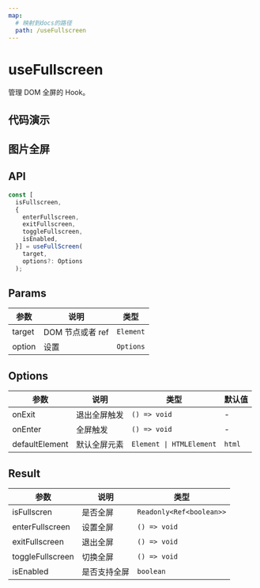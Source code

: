 ```yaml
---
map:
  # 映射到docs的路径
  path: /useFullscreen
---
```


# useFullscreen

管理 DOM 全屏的 Hook。

## 代码演示

<demo src="./demo/demo.vue"
  language="vue"
  title="基本用法"
  desc="不传递 ref 进入全屏"> </demo>

## 图片全屏

<demo src="./demo/demo1.vue"
  language="vue"
  title="图片全屏"
  desc="传递 ref 设置元素进入全屏"> </demo>

## API

```typescript
const [
  isFullscreen,
  {
    enterFullscreen,
    exitFullscreen,
    toggleFullscreen,
    isEnabled,
  }] = useFullScreen(
    target,
    options?: Options
  );
```

## Params

| 参数   | 说明             | 类型      |
| ------ | ---------------- | --------- |
| target | DOM 节点或者 ref | `Element` | `() => Element` | `MutableRefObject<Element>` |
| option | 设置             | `Options` |

## Options

| 参数           | 说明         | 类型                     | 默认值 |
| -------------- | ------------ | ------------------------ | ------ |
| onExit         | 退出全屏触发 | `() => void`             | -      |
| onEnter        | 全屏触发     | `() => void`             | -      |
| defaultElement | 默认全屏元素 | `Element \| HTMLElement` | `html` |

## Result

| 参数             | 说明         | 类型                     |
| ---------------- | ------------ | ------------------------ |
| isFullscren      | 是否全屏     | `Readonly<Ref<boolean>>` |
| enterFullscreen  | 设置全屏     | `() => void`             |
| exitFullscreen   | 退出全屏     | `() => void`             |
| toggleFullscreen | 切换全屏     | `() => void`             |
| isEnabled        | 是否支持全屏 | `boolean`                |
